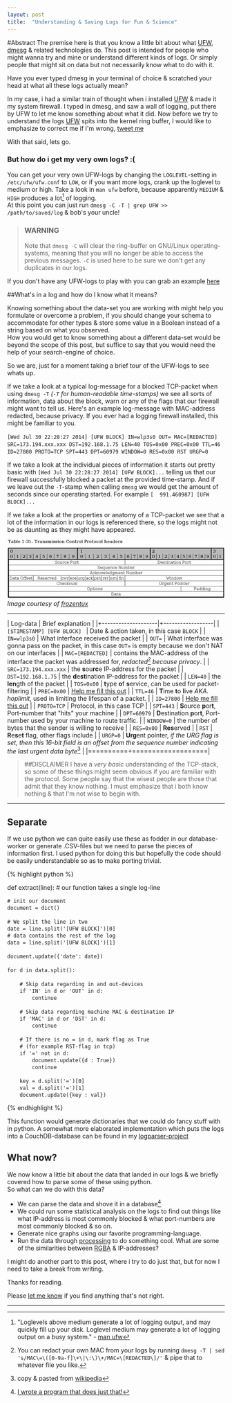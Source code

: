 ```yaml
---
layout: post
title:  "Understanding & Saving Logs for Fun & Science"
---
```


#Abstract
The premise here is that you know a little bit about what [UFW][ufw], [dmesg][wiki-dmesg] & related technologies do. This post is intended for people who might wanna try and mine or understand different kinds of logs.
Or simply people that might sit on data but not necessarily know what to do with it.

Have you ever typed dmesg in your terminal of choice & scratched your head at what all these logs actually mean?  

In my case, i had a similar train of thought when i installed [UFW][ufw] & made it my system firewall.
I typed in dmesg, and saw a wall of logging, put there by UFW to let me know something about what it did.
Now before we try to understand the logs [UFW][ufw] spits into the kernel ring buffer, I would like to emphasize to correct me if I'm wrong, [tweet me][contact]

With that said, lets go.

### But how do i get my very own logs? :(
You can get your very own UFW-logs by changing the `LOGLEVEL`-setting in `/etc/ufw/ufw.conf` to `LOW`, or if you want more logs, crank up the loglevel to medium or high. Take a look in `man ufw` before, because apparently `MEDIUM` & `HIGH` produces a lot[^1] of logging.  
At this point you can just run `dmesg -C -T | grep UFW >> /path/to/saved/log` & bob's your uncle!

> ### WARNING
> Note that `dmesg -C` will clear the ring-buffer on GNU/Linux operating-systems, meaning that you will no longer be able to access the previous messages.
> `-C` is used here to be sure we don't get any duplicates in our logs.

If you don't have any UFW-logs to play with you can grab an example [here](https://github.com/jonatanhal/logparser/blob/master/example_log)

##What's in a log and how do I know what it means?

Knowing something about the data-set you are working with might help you formulate or overcome a problem, if you should change your schema to accommodate for other types & store some value in a Boolean instead of a string based on what you observed.  
How you would get to know something about a different data-set would be beyond the scope of this post, but suffice to say that you would need the help of your search-engine of choice.

So we are, just for a moment taking a brief tour of the UFW-logs to see whats up.


If we take a look at a typical log-message for a blocked TCP-packet when using `dmesg -T` _(`-T` for human-readable time-stamps)_ we see all sorts of information, data about the block, warn or any of the flags that our firewall might want to tell us.
Here's an example log-message with MAC-address redacted, because privacy. If you ever had a logging firewall installed, this might be familiar to you.

`[Wed Jul 30 22:28:27 2014] [UFW BLOCK] IN=wlp3s0 OUT= MAC=[REDACTED] SRC=173.194.xxx.xxx DST=192.168.1.75 LEN=40 TOS=0x00 PREC=0x00 TTL=46 ID=27800 PROTO=TCP SPT=443 DPT=60979 WINDOW=0 RES=0x00 RST URGP=0`

If we take a look at the individual pieces of information it starts out pretty basic with `[Wed Jul 30 22:28:27 2014] [UFW BLOCK]...` telling us that our firewall successfully blocked a packet at the provided time-stamp.
And if we leave out the `-T`-stamp when calling `dmesg` we would get the amount of seconds since our operating started. For example
`[  991.460987] [UFW BLOCK]...`

If we take a look at the properties or anatomy of a TCP-packet we see that a lot of the information in our logs is referenced there, so the logs might not be as daunting as they might have appeared.

![Anatomy of TCP-headers](assets/tcp-headers.jpg)  
_Image courtesy of [frozentux][frozentux]_

* * * 

| Log-data            | Brief explanation |
|+--------------------|+------------------|
| `[$TIMESTAMP] [UFW BLOCK] `  | Date & action taken, in this case `BLOCK`                                                           |
| `IN=wlp3s0`         | What interface received the packet                                                                           |
| `OUT=`              | What interface was gonna pass on the packet, in this case `OUT=` is empty because we don't NAT on our interfaces |
| `MAC=[REDACTED]`    | contains the MAC-address of the interface the packet was addressed for, _redacted[^2] because privacy_.       |
| `SRC=173.194.xxx.xxx` | the **s**ou**rc**e IP-address for the packet													             |
| `DST=192.168.1.75`  | the **d**e**st**ination IP-address for the packet												             |
| `LEN=40`            | the **len**gth of the packet																	             |
| `TOS=0x00`          | **t**ype **o**f **s**ervice, can be used for packet-filtering									             |
| `PREC=0x00`         | [Help me fill this out][contact]																			 |
| `TTL=46`            | **T**ime **t**o **l**ive _AKA. hoplimit_, used in limiting the lifespan of a packet.                         |
| `ID=27800`          | [Help me fill this out][contact]																			 |
| `PROTO=TCP`         | Protocol, in this case TCP																		             |
| `SPT=443`           | **S**ource **p**or**t**, Port-number that "hits" your machine									             |
| `DPT=60979`         | **D**estination **p**or**t**, Port-number used by your machine to route traffic.					             |
| `WINDOW=0`          | the number of bytes that the sender is willing to receive										             |
| `RES=0x00`          | **Res**erved																					             |
| `RST`               | **R**e**s**e**t** flag, other flags include 																 |
| `URGP=0`            | **Urg**ent pointer, _if the URG flag is set, then this 16-bit field is an offset from the sequence number indicating the last urgent data byte_[^3] |
|==========+===================|

> ##DISCLAIMER
>I have a _very basic_ understanding of the TCP-stack, so some of these things might seem obvious if you are familiar with the protocol.
>Some people say that the wisest people are those that admit that they know nothing. I must emphasize that i both know nothing & that I'm not wise to begin with.
  
* * *

## Separate 

If we use python we can quite easily use these as fodder in our database-worker or generate .CSV-files but we need to parse the pieces of information first.
I used python for doing this but hopefully the code should be easily understandable so as to make porting trivial.

{% highlight python %}

def extract(line): # our function takes a single log-line
        
    # init our document
    document = dict()

    # We split the line in two 
    date = line.split('[UFW BLOCK]')[0]
    # data contains the rest of the log
    data = line.split('[UFW BLOCK]')[1]

    document.update({'date': date})

    for d in data.split():

        # Skip data regarding in and out-devices
        if 'IN' in d or 'OUT' in d:
            continue
            
        # Skip data regarding machine MAC & destination IP
        if 'MAC' in d or 'DST' in d:
            continue

        # If there is no = in d, mark flag as True
        # (for example RST-flag in tcp)
        if '=' not in d:
            document.update({d : True})
            continue

        key = d.split('=')[0]
        val = d.split('=')[1]
        document.update({key : val})
{% endhighlight %}

This function would generate dictionaries that we could do fancy stuff with in python.
A somewhat more elaborated implementation which puts the logs into a CouchDB-database can be found in my [logparser-project][logparser]

## What now?

We now know a little bit about the data that landed in our logs & we briefly covered how to parse some of these using python.  
So what can we do with this data?

+ We can parse the data and shove it in a database[^4]
+ We could run some statistical analysis on the logs to find out things like what IP-address is most commonly blocked & what port-numbers are most commonly blocked & so on.
+ Generate nice graphs using our favorite programming-language.
+ Run the data through [processing](http://processing.org) to do something cool. What are some of the similarities between [RGBA](https://en.wikipedia.org/wiki/RGBA_color_space) & IP-addresses?

I might do another part to this post, where i try to do just that, but for now I need to take a break from writing.

Thanks for reading.

Please [let me know][contact] if you find anything that's not right.

* * *
[^1]:"Loglevels  above medium generate a lot of logging output, and may quickly fill up your disk. Loglevel medium may generate a lot of logging output on  a  busy system." - [man ufw](http://manpages.ubuntu.com/manpages/precise/man8/ufw.8.html)
[^2]:You can redact your own MAC from your logs by running `dmesg -T | sed 's/MAC\=\([0-9a-f]\+\|\:\)\+/MAC=\[REDACTED\]/'` & pipe that to whatever file you like.
[^3]:copy & pasted from [wikipedia](https://en.wikipedia.org/wiki/Transmission_Control_Protocol#TCP_segment_structure)
[^4]:[I wrote a program that does just that!][logparser]

[ufw]: https://launchpad.net/ufw "Uncomplicated firewall"
[wiki-dmesg]: https://en.wikipedia.org/wiki/Dmesg "Display message"
[contact]: https://twitter.com/jonatanhal "Help me out"
[logparser]: https://github.com/jonatanhal/logparser "Fork!"
[frozentux]: https://www.frozentux.net/iptables-tutorial/iptables-tutorial.html
